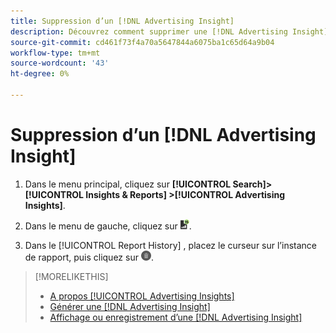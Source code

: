 ```yaml
---
title: Suppression d’un [!DNL Advertising Insight]
description: Découvrez comment supprimer une [!DNL Advertising Insight].
source-git-commit: cd461f73f4a70a5647844a6075ba1c65d64a9b04
workflow-type: tm+mt
source-wordcount: '43'
ht-degree: 0%

---
```


# Suppression d’un [!DNL Advertising Insight]

1. Dans le menu principal, cliquez sur **[!UICONTROL Search]> [!UICONTROL Insights & Reports] >[!UICONTROL Advertising Insights]**.

2. Dans le menu de gauche, cliquez sur ![Rapports](/help/search-social-commerce/assets/insight-reports.png "Rapports").

3. Dans le [!UICONTROL Report History] , placez le curseur sur l’instance de rapport, puis cliquez sur ![Supprimer](/help/search-social-commerce/assets/insight-delete.png "Supprimer").

>[!MORELIKETHIS]
>
>* [A propos [!UICONTROL Advertising Insights]](insight-about.md)
>* [Générer une [!DNL Advertising Insight]](insight-generate.md)
>* [Affichage ou enregistrement d’une [!DNL Advertising Insight]](insight-view-save.md)


